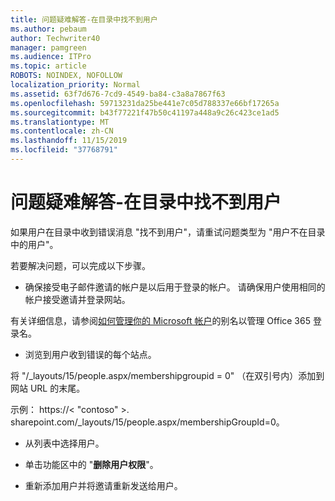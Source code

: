 ```yaml
---
title: 问题疑难解答-在目录中找不到用户
ms.author: pebaum
author: Techwriter40
manager: pamgreen
ms.audience: ITPro
ms.topic: article
ROBOTS: NOINDEX, NOFOLLOW
localization_priority: Normal
ms.assetid: 63f7d676-7cd9-4549-ba84-c3a8a7867f63
ms.openlocfilehash: 59713231da25be441e7c05d788337e66bf17265a
ms.sourcegitcommit: b43f77221f47b50c41197a448a9c26c423ce1ad5
ms.translationtype: MT
ms.contentlocale: zh-CN
ms.lasthandoff: 11/15/2019
ms.locfileid: "37768791"
---
```

# <a name="troubleshoot-issue---user-not-found-in-directory"></a>问题疑难解答-在目录中找不到用户

如果用户在目录中收到错误消息 "找不到用户"，请重试问题类型为 "用户不在目录中的用户"。

若要解决问题，可以完成以下步骤。

- 确保接受电子邮件邀请的帐户是以后用于登录的帐户。 请确保用户使用相同的帐户接受邀请并登录网站。 

有关详细信息，请参阅[如何管理你的 Microsoft 帐户</a>的别名以管理 Office 365 登录名](https://support.microsoft.com/help/12407/microsoft-account-how-to-manage-aliases)。 

- 浏览到用户收到错误的每个站点。 

将 "/_layouts/15/people.aspx/membershipgroupid = 0" （在双引号内）添加到网站 URL 的末尾。 

示例： https://< "contoso" >. sharepoint.com/_layouts/15/people.aspx/membershipGroupId=0。

- 从列表中选择用户。

- 单击功能区中的 "**删除用户权限**"。 
-  重新添加用户并将邀请重新发送给用户。


